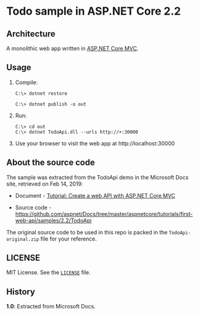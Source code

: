 # Todo sample in ASP.NET Core 2.2

## Architecture

A monolithic web app written in [ASP.NET Core MVC](https://docs.microsoft.com/aspnet/core/mvc/overview).


## Usage

1. Compile:

   ```
   C:\> dotnet restore

   C:\> dotnet publish -o out
   ```

2. Run:

   ```
   C:\> cd out
   C:\> dotnet TodoApi.dll --urls http://+:30000
   ```

3. Use your browser to visit the web app at http://localhost:30000


## About the source code

The sample was extracted from the TodoApi demo in the Microsoft Docs site, retrieved on Feb 14, 2019:

 - Document - [Tutorial: Create a web API with ASP.NET Core MVC](https://docs.microsoft.com/zh-tw/aspnet/core/tutorials/first-web-api)

 - Source code - https://github.com/aspnet/Docs/tree/master/aspnetcore/tutorials/first-web-api/samples/2.2/TodoApi


The original source code to be used in this repo is packed in the `TodoApi-original.zip` file for your reference.


## LICENSE

MIT License.  See the [`LICENSE`](LICENSE) file.


## History

**1.0**: Extracted from Microsoft Docs.


